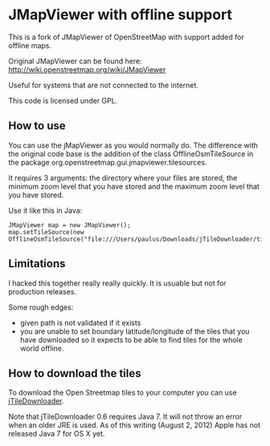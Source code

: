 # JMapViewer with offline support
This is a fork of JMapViewer of OpenStreetMap with support added for offline maps.

Original JMapViewer can be found here: http://wiki.openstreetmap.org/wiki/JMapViewer

Useful for systems that are not connected to the internet.

This code is licensed under GPL.

## How to use
You can use the jMapViewer as you would normally do.
The difference with the original code base is the addition of the class OfflineOsmTileSource in the package org.openstreetmap.gui.jmapviewer.tilesources.

It requires 3 arguments: the directory where your files are stored, the minimum zoom level that you have stored and the maximum zoom level that you have stored.

Use it like this in Java:

    JMapViewer map = new JMapViewer();
    map.setTileSource(new OfflineOsmTileSource("file:///Users/paulus/Downloads/jTileDownloader/tiles/",1,9));

## Limitations
I hacked this together really really quickly. It is usuable but not for production releases.

Some rough edges:
 - given path is not validated if it exists
 - you are unable to set boundary latitude/longitude of the tiles that you have downloaded so it expects to be able to find tiles for the whole world offline.

## How to download the tiles
To download the Open Streetmap tiles to your computer you can use [jTileDownloader](http://wiki.openstreetmap.org/wiki/JTileDownloader).

Note that jTileDownloader 0.6 requires Java 7. It will not throw an error when an older JRE is used. As of this writing (August 2, 2012) Apple has not released Java 7 for OS X yet.



